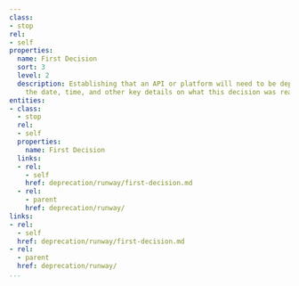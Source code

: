 ```yaml
---
class:
- stop
rel:
- self
properties:
  name: First Decision
  sort: 3
  level: 2
  description: Establishing that an API or platform will need to be deprecated. Recording
    the date, time, and other key details on what this decision was reached.
entities:
- class:
  - stop
  rel:
  - self
  properties:
    name: First Decision
  links:
  - rel:
    - self
    href: deprecation/runway/first-decision.md
  - rel:
    - parent
    href: deprecation/runway/
links:
- rel:
  - self
  href: deprecation/runway/first-decision.md
- rel:
  - parent
  href: deprecation/runway/
...
```

